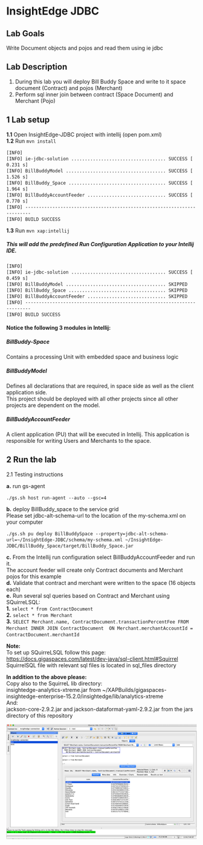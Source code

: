 # InsightEdge JDBC 

## Lab Goals

Write Document objects and pojos and read them using ie jdbc <br />


## Lab Description
1. During this lab you will deploy Bill Buddy Space and write to it space document (Contract) and pojos (Merchant) <br />
2. Perform sql inner join between contract (Space Document) and Merchant (Pojo)

## 1 Lab setup
    
**1.1** Open InsightEdge-JDBC project with intellij (open pom.xml)<br>
**1.2** Run `mvn install`<br />

    [INFO] 
    [INFO] ie-jdbc-solution ................................... SUCCESS [  0.231 s]
    [INFO] BillBuddyModel ..................................... SUCCESS [  1.526 s]
    [INFO] BillBuddy_Space .................................... SUCCESS [  1.964 s]
    [INFO] BillBuddyAccountFeeder ............................. SUCCESS [  0.770 s]
    [INFO] ------------------------------------------------------------------------
    [INFO] BUILD SUCCESS
    
**1.3**   Run `mvn xap:intellij` <br />
##### This will add the predefined Run Configuration Application to your Intellij IDE.

    [INFO] 
    [INFO] ie-jdbc-solution ................................... SUCCESS [  0.459 s]
    [INFO] BillBuddyModel ..................................... SKIPPED
    [INFO] BillBuddy_Space .................................... SKIPPED
    [INFO] BillBuddyAccountFeeder ............................. SKIPPED
    [INFO] ------------------------------------------------------------------------
    [INFO] BUILD SUCCESS

#### Notice the following 3 modules in Intellij: ####

##### BillBuddy-Space #####
Contains a processing Unit with embedded space and business logic <br />

##### BillBuddyModel #####
Defines all declarations that are required, in space side as well as the client application side.<br />
This project should be deployed with all other projects since all other projects are dependent on the model. <br />

##### BillBuddyAccountFeeder #####
A client application (PU) that will be executed in Intellij. This application is responsible for writing Users and Merchants to the space. <br />

## 2  Run the lab
2.1	Testing instructions <br />
    
  **a.**	run gs-agent <br />

    ./gs.sh host run-agent --auto --gsc=4
    
  **b.**	deploy BillBuddy_space to the service grid  <br />
            Please set jdbc-alt-schema-url to the location of the my-schema.xml on your computer

    ./gs.sh pu deploy BillBuddySpace --property=jdbc-alt-schema-url=~/InsightEdge-JDBC/schema/my-schema.xml ~/InsightEdge-JDBC/BillBuddy_Space/target/BillBuddy_Space.jar
    
  **c.**	From the Intellij run configuration select BillBuddyAccountFeeder and run it. <br />
    The account feeder will create only Contract documents and Merchant pojos for this example <br />
  **d.**	Validate that contract and merchant were written to the space (16 objects each)<br />
  **e.**    Run several sql queries based on Contract and Merchant using SQuirreLSQL:<br />
        **1.** `select * from ContractDocument`<br />
        **2.** `select * from Merchant`<br />
        **3.** `SELECT Merchant.name, ContractDocument.transactionPercentFee
              FROM Merchant INNER JOIN ContractDocument 
                ON Merchant.merchantAccountId = ContractDocument.merchantId`
                
  **Note:** <br />
    To set up SQuirreLSQL follow this page:<br />
    https://docs.gigaspaces.com/latest/dev-java/sql-client.html#Squirrel<br />
    SquirrelSQL file with relevant sql files is located in sql_files directory<br />
    
   **In addition to the above please:**<br />
   Copy also to the SquirreL lib directory:<br />
   insightedge-analytics-xtreme.jar from ~/XAPBuilds/gigaspaces-insightedge-enterprise-15.2.0/insightedge/lib/analytics-xtreme<br />
   And:<br />
   jackson-core-2.9.2.jar and jackson-dataformat-yaml-2.9.2.jar from the jars directory of this repository<br />
   
   ![snapshot](Pictures/Picture1.png)
     
    
   
      
 